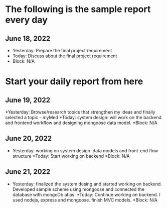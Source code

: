 # The following is the sample report every day
## June 18, 2022 
* Yesterday: Prepare the final project requirement
* Today: Discuss about the final project requirement
* Block: N/A
# Start your daily report from here
## June 19, 2022
*Yesterday: Browse/research topics that strengthen my ideas and finally selected a topic - myMed
*Today: system design: will work on the backend and frontend workflow and designing mongoose data model.
*Block: N/A

## June 20, 2022
 * Yesterday: working on system design. data models and front-end flow structure
 *Today: Start working on backend
 *Block: N/A
 
 ## June 21, 2022
 * Yesterday: finalized the system desing and started working on backend. Developed sample scheme using mongoose and connected the database with mongoDb atlas. 
 *Today: Continue working on backend. I used nodejs, express and mongoose. finish MVC models.
 *Block: N/A
